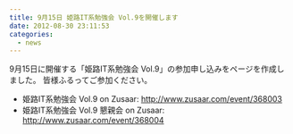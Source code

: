 ```yaml
---
title: 9月15日 姫路IT系勉強会 Vol.9を開催します
date: 2012-08-30 23:11:53
categories:
  - news
---
```


9月15日に開催する「姫路IT系勉強会 Vol.9」の参加申し込みをページを作成しました。
皆様ふるってご参加ください。

-   姫路IT系勉強会 Vol.9 on Zusaar: <http://www.zusaar.com/event/368003>
-   姫路IT系勉強会 Vol.9 懇親会 on Zusaar: <http://www.zusaar.com/event/368004>
